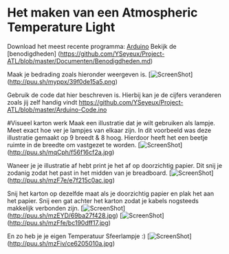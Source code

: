 # Het maken van een Atmospheric Temperature Light

Download het meest recente programma: [Arduino](https://www.arduino.cc/en/Main/Software)
Bekijk de [benodigdheden] (https://github.com/YSeyeux/Project-ATL/blob/master/Documenten/Benodigdheden.md)

Maak je bedrading zoals hieronder weergeven is.
[![ScreenShot](http://puu.sh/myppx/39f0de15a5.png)] (http://puu.sh/myppx/39f0de15a5.png)

Gebruik de code dat hier beschreven is. Hierbij kan je de cijfers veranderen zoals jij zelf handig vindt
https://github.com/YSeyeux/Project-ATL/blob/master/Arduino-Code.ino

#Visueel karton werk
Maak een illustratie dat je wilt gebruiken als lampje. Meet exact hoe ver je lampjes van elkaar zijn. In dit voorbeeld was deze 
illustratie gemaakt op 9 breedt & 8 hoog. Hierdoor heeft het een beetje ruimte in de breedte om vastgezet te worden.
[![ScreenShot](http://puu.sh/mqCph/f56f16cf2a.jpg)] (http://puu.sh/mqCph/f56f16cf2a.jpg)

Waneer je je illustratie af hebt print je het af op doorzichtig papier. Dit snij je zodanig zodat het past in het midden van je breadboard.
[![ScreenShot](http://puu.sh/mzF7e/e7f215c0ac.jpg)] (http://puu.sh/mzF7e/e7f215c0ac.jpg)

Snij het karton op dezelfde maat als je doorzichtig papier en plak het aan het papier. Snij een gat achter het karton zodat je kabels nogsteeds
makkelijk verbonden zijn.
[![ScreenShot](http://puu.sh/mzEYD/69ba27f428.jpg)] (http://puu.sh/mzEYD/69ba27f428.jpg)
[![ScreenShot](http://puu.sh/mzFfe/bc190dff17.jpg)] (http://puu.sh/mzFfe/bc190dff17.jpg)

En zo heb je je eigen Temperatuur Sfeerlampje :)
[![ScreenShot](http://puu.sh/mzFiv/ce6205010a.jpg)] (http://puu.sh/mzFiv/ce6205010a.jpg)
